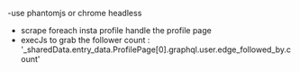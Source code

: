 -use phantomjs or chrome headless
- scrape foreach insta profile handle the profile page
- execJs to grab the follower count : '_sharedData.entry_data.ProfilePage[0].graphql.user.edge_followed_by.count'

